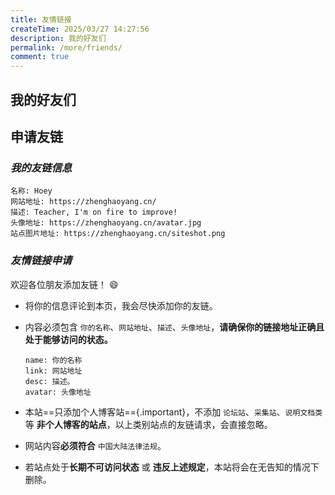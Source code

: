 ```yaml
---
title: 友情链接
createTime: 2025/03/27 14:27:56
description: 我的好友们
permalink: /more/friends/
comment: true
---
```


## 我的好友们

<AllFriendContent/>



## 申请友链

### _我的友链信息_

```
名称: Hoey
网站地址: https://zhenghaoyang.cn/
描述: Teacher, I'm on fire to improve!
头像地址: https://zhenghaoyang.cn/avatar.jpg
站点图片地址: https://zhenghaoyang.cn/siteshot.png
```

### _友情链接申请_

欢迎各位朋友添加友链！ 😄

- 将你的信息评论到本页，我会尽快添加你的友链。

- 内容必须包含 `你的名称`、`网站地址`、`描述`、`头像地址`，**请确保你的链接地址正确且处于能够访问的状态。**  
  
  ```
  name: 你的名称
  link: 网站地址
  desc: 描述。
  avatar: 头像地址
  ```

- 本站==只添加个人博客站=={.important}，不添加 `论坛站`、`采集站`、`说明文档类` 等 **非个人博客的站点**，以上类别站点的友链请求，会直接忽略。
- 网站内容**必须符合** `中国大陆法律法规`。
- 若站点处于**长期不可访问状态** 或 **违反上述规定**，本站将会在无告知的情况下删除。



